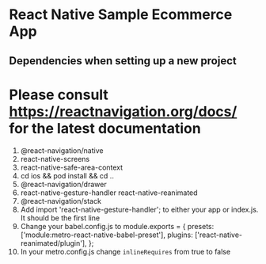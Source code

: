 # React Native Sample Ecommerce App

## Dependencies when setting up a new project
# Please consult https://reactnavigation.org/docs/ for the latest documentation
1. @react-navigation/native
2. react-native-screens 
3. react-native-safe-area-context
4. cd ios && pod install && cd ..
5. @react-navigation/drawer
6. react-native-gesture-handler react-native-reanimated
7. @react-navigation/stack
7. Add import 'react-native-gesture-handler'; to either your app or index.js. It should be the first line
8. Change your babel.config.js to
module.exports = {
  presets: ['module:metro-react-native-babel-preset'],
  plugins: ['react-native-reanimated/plugin'],
};
9. In your metro.config.js change `inlineRequires` from true to false